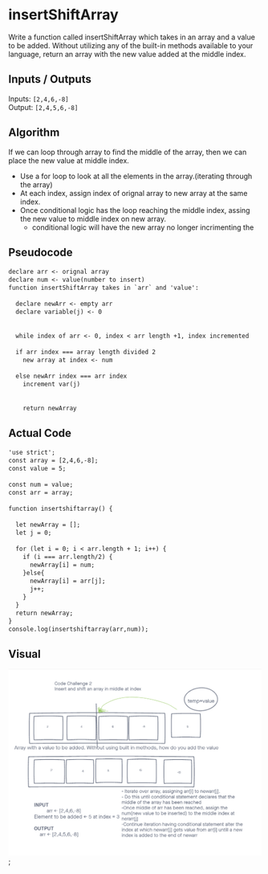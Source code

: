 # insertShiftArray

Write a function called insertShiftArray which takes in an array and a value to be added. Without utilizing any of the built-in methods available to your language, return an array with the new value added at the middle index.

## Inputs / Outputs

Inputs: `[2,4,6,-8]`\
Output: `[2,4,5,6,-8]`

## Algorithm

If we can loop through array to find the middle of the array, then we can place the new value at middle index.
* Use a for loop to look at all the elements in the array.(iterating through the array)
* At each index, assign index of orignal array to new array at the same index.
* Once conditional logic has the loop reaching the middle index, assing the new value to middle index on new array.
  * conditional logic will have the new array no longer incrimenting the 

## Pseudocode

```plaintext
declare arr <- orignal array
declare num <- value(number to insert)
function insertShiftArray takes in `arr` and 'value':

  declare newArr <- empty arr
  declare variable(j) <- 0
  

  while index of arr <- 0, index < arr length +1, index incremented

  if arr index === array length divided 2
    new array at index <- num
    
  else newArr index === arr index
    increment var(j)
    
    
    return newArray
```

## Actual Code
```
'use strict';
const array = [2,4,6,-8];
const value = 5;

const num = value;
const arr = array;

function insertshiftarray() {

  let newArray = [];
  let j = 0;

  for (let i = 0; i < arr.length + 1; i++) {
    if (i === arr.length/2) {
      newArray[i] = num;
    }else{
      newArray[i] = arr[j];
      j++;
    }
  }
  return newArray;
}
console.log(insertshiftarray(arr,num));

```
## Visual

![array-insert](insertArray.png);

